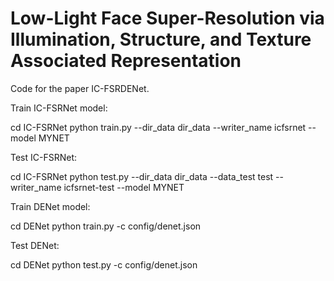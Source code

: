 # Low-Light Face Super-Resolution via Illumination, Structure, and Texture Associated Representation

Code for the paper IC-FSRDENet.

Train IC-FSRNet model:

cd IC-FSRNet
python train.py --dir_data dir_data --writer_name icfsrnet --model MYNET 

Test IC-FSRNet:

cd IC-FSRNet
python test.py --dir_data dir_data --data_test test --writer_name icfsrnet-test --model MYNET 


Train DENet model:

cd DENet
python train.py  -c config/denet.json

Test DENet:

cd DENet
python test.py -c config/denet.json

